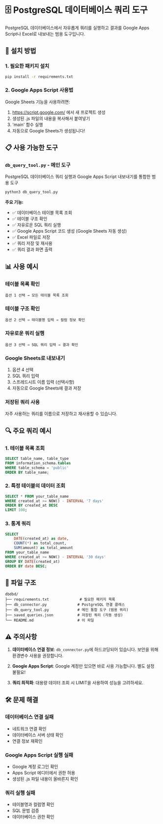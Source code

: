 # 🗄️ PostgreSQL 데이터베이스 쿼리 도구

PostgreSQL 데이터베이스에서 자유롭게 쿼리를 실행하고 결과를 Google Apps Script나 Excel로 내보내는 범용 도구입니다.

## 🚀 설치 방법

### 1. 필요한 패키지 설치
```bash
pip install -r requirements.txt
```

### 2. Google Apps Script 사용법
Google Sheets 기능을 사용하려면:

1. https://script.google.com/ 에서 새 프로젝트 생성
2. 생성된 .js 파일의 내용을 복사해서 붙여넣기
3. 'main' 함수 실행
4. 자동으로 Google Sheets가 생성됩니다!

## 📋 사용 가능한 도구

### `db_query_tool.py` - 메인 도구
PostgreSQL 데이터베이스 쿼리 실행과 Google Apps Script 내보내기를 통합한 범용 도구

```bash
python3 db_query_tool.py
```

**주요 기능:**
- ✅ 데이터베이스 테이블 목록 조회
- ✅ 테이블 구조 확인
- ✅ 자유로운 SQL 쿼리 실행
- ✅ Google Apps Script 코드 생성 (Google Sheets 자동 생성)
- ✅ Excel 파일로 저장
- ✅ 쿼리 저장 및 재사용
- ✅ 쿼리 결과 화면 출력

## 📊 사용 예시

### 테이블 목록 확인
```
옵션 1 선택 → 모든 테이블 목록 조회
```

### 테이블 구조 확인
```
옵션 2 선택 → 테이블명 입력 → 컬럼 정보 확인
```

### 자유로운 쿼리 실행
```
옵션 3 선택 → SQL 쿼리 입력 → 결과 확인
```

### Google Sheets로 내보내기
1. 옵션 4 선택
2. SQL 쿼리 입력
3. 스프레드시트 이름 입력 (선택사항)
4. 자동으로 Google Sheets에 결과 저장

### 저장된 쿼리 사용
자주 사용하는 쿼리를 이름으로 저장하고 재사용할 수 있습니다.

## 🔍 주요 쿼리 예시

### 1. 테이블 목록 조회
```sql
SELECT table_name, table_type 
FROM information_schema.tables 
WHERE table_schema = 'public'
ORDER BY table_name;
```

### 2. 특정 테이블의 데이터 조회
```sql
SELECT * FROM your_table_name 
WHERE created_at >= NOW() - INTERVAL '7 days'
ORDER BY created_at DESC
LIMIT 100;
```

### 3. 통계 쿼리
```sql
SELECT 
    DATE(created_at) as date,
    COUNT(*) as total_count,
    SUM(amount) as total_amount
FROM your_table_name 
WHERE created_at >= NOW() - INTERVAL '30 days'
GROUP BY DATE(created_at)
ORDER BY date DESC;
```

## 📁 파일 구조

```
dbdbd/
├── requirements.txt              # 필요한 패키지 목록
├── db_connector.py              # PostgreSQL 연결 클래스
├── db_query_tool.py             # 메인 통합 도구 (범용 쿼리)
├── saved_queries.json           # 저장된 쿼리 (자동 생성)
└── README.md                    # 이 파일
```

## ⚠️ 주의사항

1. **데이터베이스 연결 정보**: `db_connector.py`에 하드코딩되어 있습니다. 보안을 위해 환경변수 사용을 권장합니다.

2. **Google Apps Script**: Google 계정만 있으면 바로 사용 가능합니다. 별도 설정 불필요!

3. **쿼리 최적화**: 대용량 데이터 조회 시 LIMIT을 사용하여 성능을 고려하세요.

## 🛠️ 문제 해결

### 데이터베이스 연결 실패
- 네트워크 연결 확인
- 데이터베이스 서버 상태 확인
- 연결 정보 재확인

### Google Apps Script 실행 실패
- Google 계정 로그인 확인
- Apps Script 에디터에서 권한 허용
- 생성된 .js 파일 내용이 올바른지 확인

### 쿼리 실행 실패
- 테이블명과 컬럼명 확인
- SQL 문법 검증
- 데이터베이스 권한 확인
